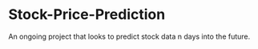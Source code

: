 # Stock-Price-Prediction

An ongoing project that looks to predict stock data n days into the future.
